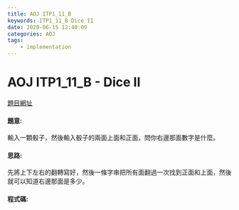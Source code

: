 ```yaml
---
title: AOJ ITP1_11_B
keywords: ITP1_11_B Dice II
date: 2020-06-15 12:40:09
categories: AOJ
tags:
    - implementation
---
```

# AOJ ITP1_11_B - Dice II
[題目網址](https://onlinejudge.u-aizu.ac.jp/courses/lesson/2/ITP1/all/ITP1_11_B)

#### 題意:
輸入一顆骰子，然後輸入骰子的兩面上面和正面，問你右邊那面數字是什麼。

<!-- more -->
#### 思路:
先將上下左右的翻轉寫好，然後一條字串把所有面翻過一次找到正面和上面，然後就可以知道右邊那面是多少。

#### 程式碼:
<script src="https://gist.github.com/Daviswww/25b5cd60d4468c874ff485d94323684c.js"></script>
